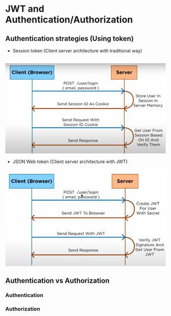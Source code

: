# JWT and Authentication/Authorization 

## Authentication strategies (Using token)


* Session token (Client server architecture with traditional way)
<br> <br />

![alt text](https://github.com/HOLAPH/authentication-authorization-and-JWT/blob/main/Images/Screenshot%202022-09-23%20112131.png)

* JSON Web token (Client server architecture with JWT)
 

![alt text](https://github.com/HOLAPH/authentication-authorization-and-JWT/blob/main/Images/Screenshot.png)


## Authentication vs Authorization

### Authentication



### Authorization

